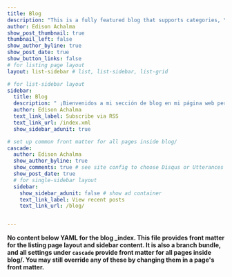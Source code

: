 ```yaml
---
title: Blog
description: "This is a fully featured blog that supports categories, \ntags, series,and pagination.\n"
author: Edison Achalma
show_post_thumbnail: true
thumbnail_left: false
show_author_byline: true
show_post_date: true
show_button_links: false
# for listing page layout
layout: list-sidebar # list, list-sidebar, list-grid

# for list-sidebar layout
sidebar:
  title: Blog
  description: " ¡Bienvenidos a mi sección de blog en mi página web personal! Aquí encontrarás una variedad de temas y reflexiones que he querido compartir con ustedes, desde mis pensamientos sobre la vida y el mundo que nos rodea, hasta mi experiencia en diferentes áreas de mi vida profesional y personal. Espero que disfrutes leyendo mis publicaciones tanto como yo disfruto escribirlas. ¡Gracias por visitar mi sitio web y por ser parte de esta comunidad! Este blog es mi [digital garden](https://nesslabs.com/digital-garden-set-up), entre un bloc de notas y un blog."
  author: Edison Achalma
  text_link_label: Subscribe via RSS
  text_link_url: /index.xml
  show_sidebar_adunit: true

# set up common front matter for all pages inside blog/  
cascade:
  author: Edison Achalma
  show_author_byline: true
  show_comments: true # see site config to choose Disqus or Utterances
  show_post_date: true
  # for single-sidebar layout
  sidebar:
    show_sidebar_adunit: false # show ad container
    text_link_label: View recent posts
    text_link_url: /blog/


---
```


**No content below YAML for the blog _index. This file provides front matter for the listing page layout and sidebar content. It is also a branch bundle, and all settings under `cascade` provide front matter for all pages inside blog/. You may still override any of these by changing them in a page's front matter.**
